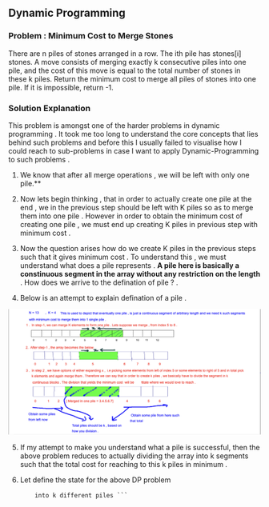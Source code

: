 ##  Dynamic Programming 

### Problem : Minimum Cost to Merge Stones
There are n piles of stones arranged in a row. The ith pile has stones[i] stones.
A move consists of merging exactly k consecutive piles into one pile, and the cost of this move is equal to the total number of stones in these k piles.
Return the minimum cost to merge all piles of stones into one pile. If it is impossible, return -1.

### Solution Explanation

This problem is amongst one of the harder problems in dynamic programming . It took me too long to understand the core concepts that lies behind such problems and before this I usually failed to visualise how I could reach to sub-problems in case I want to apply Dynamic-Programming to such problems .


1. We know that after all merge operations , we will be left with only one pile.**

2. Now lets begin thinking , that in order to actually create one pile at the end , we
   in the previous step should be left with  K piles so as to merge them into one pile . However in order to obtain the minimum cost of creating one pile , we must end up creating K piles in previous step with minimum cost .

3. Now the question arises how do we create K piles in the previous steps such that
   it gives minimum cost . To understand this , we must understand what does a pile
   represents . **A pile here is basically a constinuous segment in the array without any restriction on the length** . How does we arrive to the defination of pile ? .

 4. Below is an attempt to explain defination of a pile . 

   ![Description of a pile](/images/Screenshot.png) 


5. If my attempt to make you understand what a pile is successful, then the above problem
   reduces to actually dividing the array into k segments such that the total cost for 
   reaching to this k piles in minimum . 

6. Let define the state for the above DP problem 
   ``` dp(i,j,k) = means the minimum cost to merge array from index i to index j 
       into k different piles ```







   

 
















